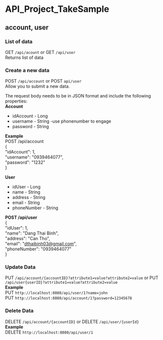 # API_Project_TakeSample

## account, user

### List of data
GET `/api/acount` or GET `/api/user`  
Returns list of data


### Create a new data
POST `/api/account` or POST `api/user`  
Allow you to submit a new data.  
  
The request body needs to be in JSON format and include the following properties:  
**Account**  
- idAccount - Long  
- username -  String -use phonenumber to engage  
- password - String

**Example**  
POST /api/account  
{  
        "idAccount": 1,  
        "username": "0939464077",  
        "password": "1232"  
}  

**User**  
- idUser - Long  
- name - String  
- address - String  
- email - String  
- phoneNumber - String  
  
**POST /api/user**  
{  
        "idUser": 1,  
        "name": "Dang Thai Binh",  
        "address": "Can Tho",  
        "email": "dthaibinh03@gmail.com",  
        "phoneNumber": "0939464077"  
}   

### Update Data
PUT `/api/account/{accountID}?attribute1=value?attribute2=value` or PUT `/api/user{userID}?attribute1=value?attribute2=value`  
**Example**  
PUT `http://localhost:8080/api/user/1?name=john`  
PUT `http://localhost:8080/api/account/1?password=12345678`  

### Delete Data
DELETE `/api/account/{accountID}` or DELETE `/api/user/{userId}`  
**Example**  
DELETE `http://localhost:8080/api/user/1`  
